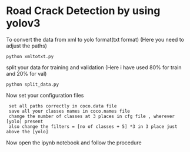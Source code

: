 # Road Crack Detection by using yolov3

To convert the data from xml to yolo format(txt format) (Here you need to adjust the paths)

	python xmltotxt.py

split your data for training  and  validation (Here i have used 80% for train and 20% for val)

	python split_data.py

Now set your configuration files

     set all paths correctly in coco.data file
     save all your classes names in coco.names file
     change the number of classes at 3 places in cfg file , wherever [yolo] present 
     also change the filters = [no of classes + 5] *3 in 3 place just above the [yolo]


Now open the ipynb notebook and follow the procedure
